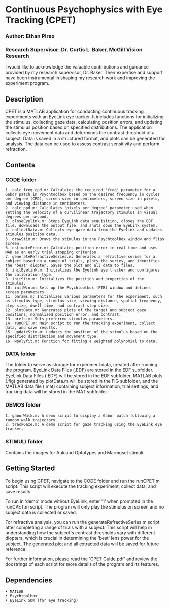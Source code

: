 # Continuous Psychophysics with Eye Tracking (CPET)

### Author: Ethan Pirso

### Research Supervisor: Dr. Curtis L. Baker, McGill Vision Research

I would like to acknowledge the valuable contributions and guidance provided by my research supervisor, Dr. Baker. Their expertise and support have been instrumental in shaping my research work and improving the experiment program. 

## Description

CPET is a MATLAB application for conducting continuous tracking experiments with an EyeLink eye tracker. It includes functions for initializing the stimulus, collecting gaze data, calculating position errors, and updating the stimulus position based on specified distributions. The application collects eye movement data and determines the contrast threshold of a subject. Data is saved in a structured format, and plots can be generated for analysis. The data can be used to assess contrast sensitivity and perform refraction.

## Contents

### CODE folder
    1. calc_freq_cpd.m: Calculates the required 'freq' parameter for a Gabor patch in Psychtoolbox based on the desired frequency in cycles per degree (CPD), screen size in centimeters, screen size in pixels, and viewing distance in centimeters.
    2. calc_ppd.m: Calculates 'pixels_per_degree' parameter used when setting the velocity of a curvilinear trajectory stimulus in visual degrees per second.
    3. closeEyelink.m: Stops EyeLink data acquisition, closes the EDF file, downloads the output file, and shuts down the EyeLink system.
    4. collectData.m: Collects eye gaze data from the Eyelink and updates stimulus position data.
    5. drawStim.m: Draws the stimulus in the Psychtoolbox window and flips screen.
    6. estimateError.m: Calculates position error in real-time and uses MAD as an early trial stopping criterion.
    7. generateRefractiveSeries.m: Generates a refractive series for a subject based on a range of trials, plots the series, and identifies the 'best' diopter. Saves the plot and all data to files.
    8. initEyelink.m: Initializes the Eyelink eye tracker and configures the calibration type.
    9. initStim.m: Initializes the position and properties of the stimulus.
    10. initWin.m: Sets up the Psychtoolbox (PTB) window and defines screen parameters.
    11. params.m: Initializes various parameters for the experiment, such as stimulus type, stimulus size, viewing distance, spatial frequency, step size, dwell time, and contrast step size.
    12. plotData.m: Generates plots of the target and subject gaze positions, normalized position error, and contrast.
    13. prefs.m: Sets preferred stimulus parameters.
    14. runCPET.m: Main script to run the tracking experiment, collect data, and save results.
    15. updateStim.m: Updates the position of the stimulus based on the specified distribution and movement type.
    16. wpolyfit.m: Function for fitting a weighted polynomial to data.
    
### DATA folder
The folder to serve as storage for experiment data, created after running the program. EyeLink Data Files (.EDF) are stored in the EDF subfolder. EyeLink Data Files (.EDF) will be stored in the EDF subfolder, MATLAB plots (.fig) generated by plotData.m will be stored in the FIG subfolder, and the MATLAB data file (.mat) containing subject information, trial settings, and tracking data will be stored in the MAT subfolder.

### DEMOS folder
    1. gaborWalk.m: A demo script to display a Gabor patch following a random walk trajectory.
    2. trackGaze.m: A demo script for gaze tracking using the EyeLink eye tracker.

### STIMULI folder
Contains the images for Aukland Optotypes and Marmoset stimuli.

## Getting Started
To begin using CPET, navigate to the CODE folder and run the runCPET.m script. This script will execute the tracking experiment, collect data, and save results.

To run in 'demo' mode without EyeLink, enter '1' when prompted in the runCPET.m script. The program will only play the stimulus on screen and no subject data is collected or saved.

For refractive analysis, you can run the generateRefractiveSeries.m script after completing a range of trials with a subject. This script will help in understanding how the subject's contrast thresholds vary with different diopters, which is crucial in determining the 'best' lens power for the subject. The generated plot and all extracted data will be saved for future reference.

For further information, please read the 'CPET Guide.pdf' and review the docstrings of each script for more details of the program and its features.

## Dependencies
    • MATLAB
    • Psychtoolbox
    • EyeLink SDK (for eye tracking)
